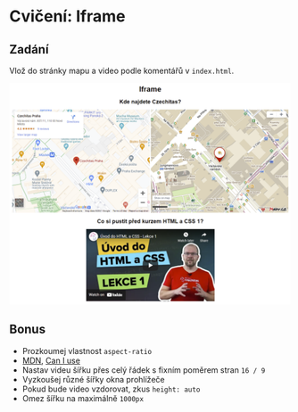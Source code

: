 # Cvičení: Iframe

## Zadání

Vlož do stránky mapu a video podle komentářů v `index.html`.

![výsledek](zadani/vysledek.png)


## Bonus

- Prozkoumej vlastnost `aspect-ratio`
- [MDN](https://developer.mozilla.org/en-US/docs/Web/CSS/aspect-ratio), [Can I use](https://caniuse.com/?search=aspect-ratio)
- Nastav videu šířku přes celý řádek s fixním poměrem stran `16 / 9`
- Vyzkoušej různé šířky okna prohlížeče
- Pokud bude video vzdorovat, zkus `height: auto`
- Omez šířku na maximálně `1000px`
